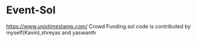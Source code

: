 # Event-Sol
https://www.unixtimestamp.com/ 
Crowd Funding.sol code is contributed by myself(Kavin),shreyas and yaswanth 

